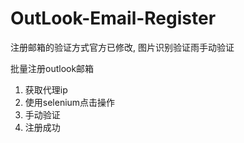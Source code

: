 # OutLook-Email-Register

注册邮箱的验证方式官方已修改, 图片识别验证雨手动验证

批量注册outlook邮箱
1. 获取代理ip
2. 使用selenium点击操作
3. 手动验证
4. 注册成功
